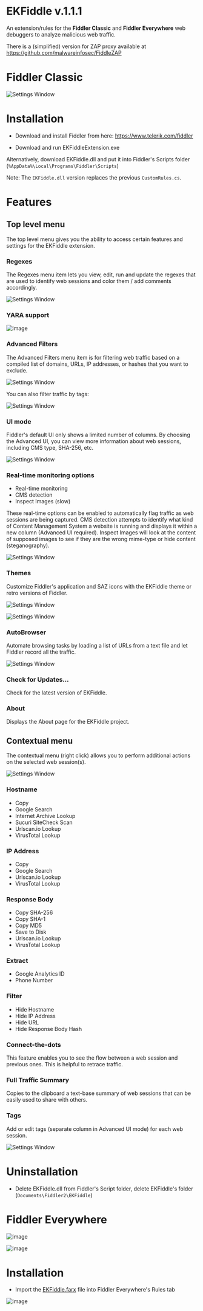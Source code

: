 # EKFiddle v.1.1.1

An extension/rules for the **Fiddler Classic** and **Fiddler Everywhere** web debuggers to analyze malicious web traffic.

There is a (simplified) version for ZAP proxy available at https://github.com/malwareinfosec/FiddleZAP

# Fiddler Classic

![Settings Window](https://github.com/malwareinfosec/EKFiddle/blob/master/Screenshots/EKFiddle.png)

# Installation

* Download and install Fiddler from here: https://www.telerik.com/fiddler

* Download and run EKFiddleExtension.exe

Alternatively, download EKFiddle.dll and put it into Fiddler's Scripts folder (`%AppData%\Local\Programs\Fiddler\Scripts`)

Note: The `EKFiddle.dll` version replaces the previous `CustomRules.cs`.

# Features

## Top level menu

The top level menu gives you the ability to access certain features and settings for the EKFiddle extension.

### Regexes

The Regexes menu item lets you view, edit, run and update the regexes that are used to identify web sessions and color them / add comments accordingly.

![Settings Window](https://github.com/malwareinfosec/EKFiddle/blob/master/Screenshots/regexes_menu.png)

### YARA support

![image](https://github.com/malwareinfosec/EKFiddle/blob/master/Screenshots/yara.png)

### Advanced Filters

The Advanced Filters menu item is for filtering web traffic based on a compiled list of domains, URLs, IP addresses, or hashes that you want to exclude.

![Settings Window](https://github.com/malwareinfosec/EKFiddle/blob/master/Screenshots/menufilters.png)

You can also filter traffic by tags:

![Settings Window](https://github.com/malwareinfosec/EKFiddle/blob/master/Screenshots/tagsfilter.png)

### UI mode

Fiddler's default UI only shows a limited number of columns. By choosing the Advanced UI, you can view more information about web sessions, including CMS type, SHA-256, etc.

![Settings Window](https://github.com/malwareinfosec/EKFiddle/blob/master/Screenshots/UI_menu.png)

### Real-time monitoring options

* Real-time monitoring
* CMS detection
* Inspect Images (slow)

These real-time options can be enabled to automatically flag traffic as web sessions are being captured. CMS detection attempts to identify what kind of Content Management System a website is running and displays it within a new column (Advanced UI required).
Inspect Images will look at the content of supposed images to see if they are the wrong mime-type or hide content (steganography).

![Settings Window](https://github.com/malwareinfosec/EKFiddle/blob/master/Screenshots/monitoring_menu.png)

### Themes

Customize Fiddler's application and SAZ icons with the EKFiddle theme or retro versions of Fiddler.

![Settings Window](https://github.com/malwareinfosec/EKFiddle/blob/master/Screenshots/themes_menu.png)

![Settings Window](https://github.com/malwareinfosec/EKFiddle/blob/master/Screenshots/ico.png)

### AutoBrowser

Automate browsing tasks by loading a list of URLs from a text file and let Fiddler record all the traffic.

![Settings Window](https://github.com/malwareinfosec/EKFiddle/blob/master/Screenshots/browserauto.png)

### Check for Updates...

Check for the latest version of EKFiddle.

### About

Displays the About page for the EKFiddle project.

## Contextual menu

The contextual menu (right click) allows you to perform additional actions on the selected web session(s).

![Settings Window](https://github.com/malwareinfosec/EKFiddle/blob/master/Screenshots/contextual_menu.png)

### Hostname

* Copy
* Google Search
* Internet Archive Lookup
* Sucuri SiteCheck Scan
* Urlscan.io Lookup
* VirusTotal Lookup

### IP Address

* Copy
* Google Search
* Urlscan.io Lookup
* VirusTotal Lookup

### Response Body

* Copy SHA-256
* Copy SHA-1
* Copy MD5
* Save to Disk
* Urlscan.io Lookup
* VirusTotal Lookup

### Extract

* Google Analytics ID
* Phone Number

### Filter

* Hide Hostname
* Hide IP Address
* Hide URL
* Hide Response Body Hash

### Connect-the-dots

This feature enables you to see the flow between a web session and previous ones. This is helpful to retrace traffic.

### Full Traffic Summary

Copies to the clipboard a text-base summary of web sessions that can be easily used to share with others.

### Tags

Add or edit tags (separate column in Advanced UI mode) for each web session.

![Settings Window](https://github.com/malwareinfosec/EKFiddle/blob/master/Screenshots/tags.png)

# Uninstallation

* Delete EKFiddle.dll from Fiddler's Script folder, delete EKFiddle's folder (`Documents\Fiddler2\EKFiddle`)

# Fiddler Everywhere

![image](https://user-images.githubusercontent.com/25351665/133856700-213c12fd-c67d-4977-a629-199e816dfe79.png)

![image](https://user-images.githubusercontent.com/25351665/134050748-3214b6f9-5e52-4c98-ac05-7b2938da659e.png)

# Installation

* Import the [EKFiddle.farx](https://github.com/malwareinfosec/EKFiddle/blob/master/FiddlerEverywhere/EKFiddle.farx) file into Fiddler Everywhere's Rules tab

![image](https://user-images.githubusercontent.com/25351665/133856959-4664197e-e05c-46cc-8acf-daf02195e763.png)
